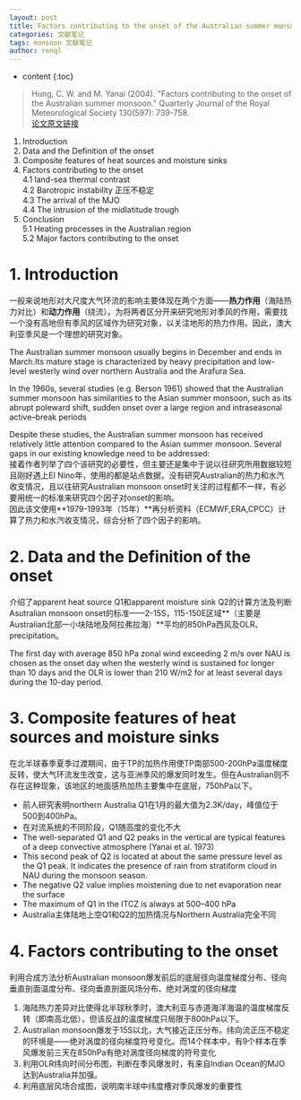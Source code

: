 ```yaml
---
layout: post
title: Factors contributing to the onset of the Australian summer monsoon
categories: 文献笔记
tags: monsoon 文献笔记
author: renql
---
```


* content
{:toc}

> Hung, C. W. and M. Yanai (2004). "Factors contributing to the onset of the Australian summer monsoon." Quarterly Journal of the Royal Meteorological Society 130(597): 739-758.   
<a href="https://rmets.onlinelibrary.wiley.com/doi/epdf/10.1256/qj.02.191" target="_blank">论文原文链接</a>

1. Introduction  
2. Data and the Definition of the onset  
3. Composite features of heat sources and moisture sinks  
4. Factors contributing to the onset    
	4.1 land-sea thermal contrast  
	4.2 Barotropic instability 正压不稳定  
	4.3 The arrival of the MJO  
	4.4 The intrusion of the midlatitude trough  
5. Conclusion  
	5.1 Heating processes in the Australian region  
	5.2 Major factors contributing to the onset  




# 1. Introduction 
一般来说地形对大尺度大气环流的影响主要体现在两个方面——**热力作用**（海陆热力对比）和**动力作用**（绕流）。为将两者区分开来研究地形对季风的作用，需要找一个没有高地但有季风的区域作为研究对象，以关注地形的热力作用。因此，澳大利亚季风是一个理想的研究对象。   

The Australian summer monsoon usually begins in December and ends in March.Its mature stage is characterized by heavy precipitation and low-level westerly wind over northern Australia and the Arafura Sea.  

In the 1960s, several studies (e.g. Berson 1961) showed that the Australian summer monsoon has similarities to the Asian summer monsoon, such as its abrupt poleward shift, sudden onset over a large region and intraseasonal active–break periods  

Despite these studies, the Australian summer monsoon has received relatively little attention compared to the Asian summer monsoon. Several gaps in our existing knowledge need to be addressed:  
接着作者列举了四个该研究的必要性，但主要还是集中于说以往研究所用数据较短且刚好遇上EI Nino年，使用的都是站点数据，没有研究Australian的热力和水汽收支情况，且以往研究Australian monsoon onset时关注的过程都不一样，有必要用统一的标准来研究四个因子对onset的影响。  
因此该文使用**1979-1993年（15年）**再分析资料（ECMWF,ERA,CPCC）计算了热力和水汽收支情况，综合分析了四个因子的影响。  

# 2. Data and the Definition of the onset  
介绍了apparent heat source Q1和apparent moisture sink Q2的计算方法及判断Asutralian monsoon onset的标准——2-15S，115-150E区域**（主要是Australian北部一小块陆地及阿拉弗拉海）**平均的850hPa西风及OLR、precipitation。  

The first day with average 850 hPa zonal wind exceeding 2 m/s over NAU is chosen as the onset day when the westerly wind is sustained for longer than 10 days and the OLR is lower than 210 W/m2 for at least several days during the 10-day period.

# 3. Composite features of heat sources and moisture sinks #
在北半球春季夏季过渡期间，由于TP的加热作用使TP南部500-200hPa温度梯度反转，使大气环流发生改变，这与亚洲季风的爆发同时发生。但在Australian则不存在这种现象，该地区的地面感热加热主要集中在底层，750hPa以下。   

- 前人研究表明northern Australia Q1在1月的最大值为2.3K/day，峰值位于500到400hPa。  
- 在对流系统的不同阶段，Q1随高度的变化不大  
- The well-separated Q1 and Q2 peaks in the vertical are typical features of a deep convective atmosphere (Yanai et al. 1973)  
- This second peak of Q2 is located at about the same pressure level as the Q1 peak. It indicates the presence of rain from stratiform cloud in NAU during the monsoon season.  
- The negative Q2 value implies moistening due to net evaporation near the surface  
- The maximum of Q1 in the ITCZ is always at 500–400 hPa  
- Australia主体陆地上空Q1和Q2的加热情况与Northern Australia完全不同  

# 4. Factors contributing to the onset #
利用合成方法分析Australian monsoon爆发前后的底层径向温度梯度分布、径向垂直剖面温度分布、径向垂直剖面风场分布、绝对涡度的径向梯度  
1. 海陆热力差异对比使得北半球秋季时，澳大利亚与赤道海洋海温的温度梯度反转（即南高北低），但该反战的温度梯度只局限于800hPa以下。   
2. Australian monsoon爆发于15S以北，大气接近正压分布。纬向流正压不稳定的环境是——绝对涡度的径向梯度符号变化。而14个样本中，有9个样本在季风爆发前三天在850hPa有绝对涡度径向梯度的符号变化
3. 利用OLR纬向时间分布图，判断在季风爆发时，有来自Indian Ocean的MJO达到Australia并加强。  
4. 利用底层风场合成图，说明南半球中纬度槽对季风爆发的重要性
